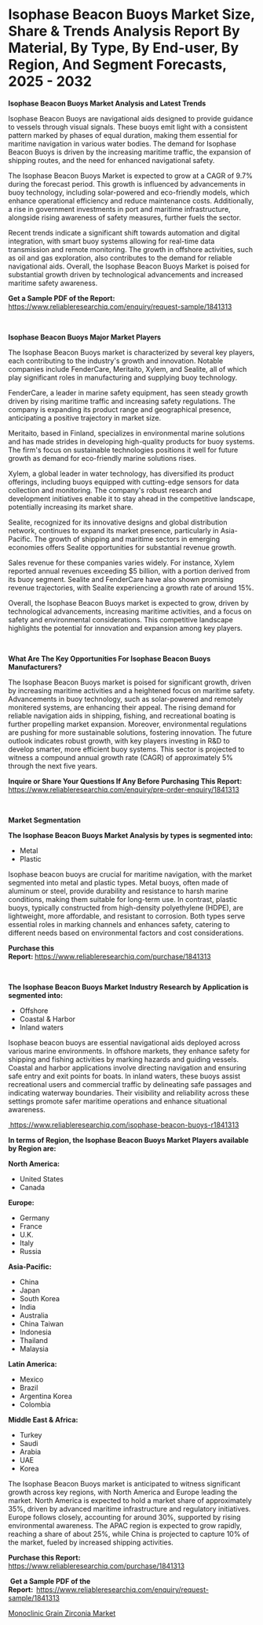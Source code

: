 <p><h1>Isophase Beacon Buoys Market Size, Share & Trends Analysis Report By Material, By Type, By End-user, By Region, And Segment Forecasts, 2025 - 2032</h1></p><p><strong>Isophase Beacon Buoys Market Analysis and Latest Trends</strong></p>
<p><p>Isophase Beacon Buoys are navigational aids designed to provide guidance to vessels through visual signals. These buoys emit light with a consistent pattern marked by phases of equal duration, making them essential for maritime navigation in various water bodies. The demand for Isophase Beacon Buoys is driven by the increasing maritime traffic, the expansion of shipping routes, and the need for enhanced navigational safety.</p><p>The Isophase Beacon Buoys Market is expected to grow at a CAGR of 9.7% during the forecast period. This growth is influenced by advancements in buoy technology, including solar-powered and eco-friendly models, which enhance operational efficiency and reduce maintenance costs. Additionally, a rise in government investments in port and maritime infrastructure, alongside rising awareness of safety measures, further fuels the sector.</p><p>Recent trends indicate a significant shift towards automation and digital integration, with smart buoy systems allowing for real-time data transmission and remote monitoring. The growth in offshore activities, such as oil and gas exploration, also contributes to the demand for reliable navigational aids. Overall, the Isophase Beacon Buoys Market is poised for substantial growth driven by technological advancements and increased maritime safety awareness.</p></p>
<p><strong>Get a Sample PDF of the Report:&nbsp;</strong> <a href="https://www.reliableresearchiq.com/enquiry/request-sample/1841313?utm_campaign=2446&utm_medium=2&utm_source=Github&utm_content=ia&utm_term=28022025&utm_id=isophase-beacon-buoys">https://www.reliableresearchiq.com/enquiry/request-sample/1841313</a></p>
<p>&nbsp;</p>
<p><strong>Isophase Beacon Buoys Major Market Players</strong></p>
<p><p>The Isophase Beacon Buoys market is characterized by several key players, each contributing to the industry's growth and innovation. Notable companies include FenderCare, Meritaito, Xylem, and Sealite, all of which play significant roles in manufacturing and supplying buoy technology.</p><p>FenderCare, a leader in marine safety equipment, has seen steady growth driven by rising maritime traffic and increasing safety regulations. The company is expanding its product range and geographical presence, anticipating a positive trajectory in market size.</p><p>Meritaito, based in Finland, specializes in environmental marine solutions and has made strides in developing high-quality products for buoy systems. The firm's focus on sustainable technologies positions it well for future growth as demand for eco-friendly marine solutions rises.</p><p>Xylem, a global leader in water technology, has diversified its product offerings, including buoys equipped with cutting-edge sensors for data collection and monitoring. The company's robust research and development initiatives enable it to stay ahead in the competitive landscape, potentially increasing its market share.</p><p>Sealite, recognized for its innovative designs and global distribution network, continues to expand its market presence, particularly in Asia-Pacific. The growth of shipping and maritime sectors in emerging economies offers Sealite opportunities for substantial revenue growth.</p><p>Sales revenue for these companies varies widely. For instance, Xylem reported annual revenues exceeding $5 billion, with a portion derived from its buoy segment. Sealite and FenderCare have also shown promising revenue trajectories, with Sealite experiencing a growth rate of around 15%.</p><p>Overall, the Isophase Beacon Buoys market is expected to grow, driven by technological advancements, increasing maritime activities, and a focus on safety and environmental considerations. This competitive landscape highlights the potential for innovation and expansion among key players.</p></p>
<p>&nbsp;</p>
<p><strong>What Are The Key Opportunities For Isophase Beacon Buoys Manufacturers?</strong></p>
<p><p>The Isophase Beacon Buoys market is poised for significant growth, driven by increasing maritime activities and a heightened focus on maritime safety. Advancements in buoy technology, such as solar-powered and remotely monitered systems, are enhancing their appeal. The rising demand for reliable navigation aids in shipping, fishing, and recreational boating is further propelling market expansion. Moreover, environmental regulations are pushing for more sustainable solutions, fostering innovation. The future outlook indicates robust growth, with key players investing in R&D to develop smarter, more efficient buoy systems. This sector is projected to witness a compound annual growth rate (CAGR) of approximately 5% through the next five years.</p></p>
<p><strong>Inquire or Share Your Questions If Any Before Purchasing This Report:</strong> <a href="https://www.reliableresearchiq.com/enquiry/pre-order-enquiry/1841313?utm_campaign=2446&utm_medium=2&utm_source=Github&utm_content=ia&utm_term=28022025&utm_id=isophase-beacon-buoys">https://www.reliableresearchiq.com/enquiry/pre-order-enquiry/1841313</a></p>
<p>&nbsp;</p>
<p><strong>Market Segmentation</strong></p>
<p><strong>The Isophase Beacon Buoys Market Analysis by types is segmented into:</strong></p>
<p><ul><li>Metal</li><li>Plastic</li></ul></p>
<p><p>Isophase beacon buoys are crucial for maritime navigation, with the market segmented into metal and plastic types. Metal buoys, often made of aluminum or steel, provide durability and resistance to harsh marine conditions, making them suitable for long-term use. In contrast, plastic buoys, typically constructed from high-density polyethylene (HDPE), are lightweight, more affordable, and resistant to corrosion. Both types serve essential roles in marking channels and enhances safety, catering to different needs based on environmental factors and cost considerations.</p></p>
<p><strong>Purchase this Report:&nbsp;</strong><a href="https://www.reliableresearchiq.com/purchase/1841313?utm_campaign=2446&utm_medium=2&utm_source=Github&utm_content=ia&utm_term=28022025&utm_id=isophase-beacon-buoys">https://www.reliableresearchiq.com/purchase/1841313</a></p>
<p>&nbsp;</p>
<p><strong>The Isophase Beacon Buoys Market Industry Research by Application is segmented into:</strong></p>
<p><ul><li>Offshore</li><li>Coastal & Harbor</li><li>Inland waters</li></ul></p>
<p><p>Isophase beacon buoys are essential navigational aids deployed across various marine environments. In offshore markets, they enhance safety for shipping and fishing activities by marking hazards and guiding vessels. Coastal and harbor applications involve directing navigation and ensuring safe entry and exit points for boats. In inland waters, these buoys assist recreational users and commercial traffic by delineating safe passages and indicating waterway boundaries. Their visibility and reliability across these settings promote safer maritime operations and enhance situational awareness.</p></p>
<p><a href="https://www.reliableresearchiq.com/isophase-beacon-buoys-r1841313?utm_campaign=2446&utm_medium=2&utm_source=Github&utm_content=ia&utm_term=28022025&utm_id=isophase-beacon-buoys">&nbsp;https://www.reliableresearchiq.com/isophase-beacon-buoys-r1841313</a></p>
<p><strong>In terms of Region, the Isophase Beacon Buoys Market Players available by Region are:</strong></p>
<p>
    <p> <strong> North America: </strong>
        <ul>
            <li>United States</li>
            <li>Canada</li>
        </ul>
        </p> 
    <p> <strong> Europe: </strong>
        <ul>
            <li>Germany</li>
            <li>France</li>
            <li>U.K.</li>
            <li>Italy</li>
            <li>Russia</li>
        </ul>
        </p> 
    <p> <strong> Asia-Pacific: </strong>
        <ul>
            <li>China</li>
            <li>Japan</li>
            <li>South Korea</li>
            <li>India</li>
            <li>Australia</li>
            <li>China Taiwan</li>
            <li>Indonesia</li>
            <li>Thailand</li>
            <li>Malaysia</li>
        </ul>
        </p> 
    <p> <strong> Latin America: </strong>
        <ul>
            <li>Mexico</li>
            <li>Brazil</li>
            <li>Argentina Korea</li>
            <li>Colombia</li>
        </ul>
        </p> 
    <p> <strong> Middle East & Africa: </strong>
        <ul>
            <li>Turkey</li>
            <li>Saudi</li>
            <li>Arabia</li>
            <li>UAE</li>
            <li>Korea</li>
        </ul>
    </p>
    </p>
<p><p>The Isophase Beacon Buoys market is anticipated to witness significant growth across key regions, with North America and Europe leading the market. North America is expected to hold a market share of approximately 35%, driven by advanced maritime infrastructure and regulatory initiatives. Europe follows closely, accounting for around 30%, supported by rising environmental awareness. The APAC region is expected to grow rapidly, reaching a share of about 25%, while China is projected to capture 10% of the market, fueled by increased shipping activities.</p></p>
<p><strong>Purchase this Report: </strong><a href="https://www.reliableresearchiq.com/purchase/1841313?utm_campaign=2446&utm_medium=2&utm_source=Github&utm_content=ia&utm_term=28022025&utm_id=isophase-beacon-buoys">https://www.reliableresearchiq.com/purchase/1841313</a></p>
<p>&nbsp;<strong>Get a Sample PDF of the Report:&nbsp;&nbsp;</strong><a href="https://www.reliableresearchiq.com/enquiry/request-sample/1841313?utm_campaign=2446&utm_medium=2&utm_source=Github&utm_content=ia&utm_term=28022025&utm_id=isophase-beacon-buoys">https://www.reliableresearchiq.com/enquiry/request-sample/1841313</a></p>
<p><strong></strong></p>
<p><p><a href="https://github.com/sharphadan/Market-Research-Report-List-1/blob/main/monoclinic-grain-zirconia-market.md?utm_campaign=2446&utm_medium=2&utm_source=Github&utm_content=ia&utm_term=28022025&utm_id=isophase-beacon-buoys">Monoclinic Grain Zirconia Market</a></p></p>